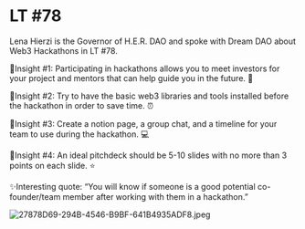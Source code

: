 # LT #78

Lena Hierzi is the Governor of H.E.R. DAO and spoke with Dream DAO about Web3 Hackathons in LT #78.

🧠Insight #1: Participating in hackathons allows you to meet investors for your project and mentors that can help guide you in the future. 💚

🧠Insight #2: Try to have the basic web3 libraries and tools installed before the hackathon in order to save time. ⏰

🧠Insight #3: Create a notion page, a group chat, and a timeline for your team to use during the hackathon. 💻

🧠Insight #4: An ideal pitchdeck should be 5-10 slides with no more than 3 points on each slide. ⭐️

✨Interesting quote: “You will know if someone is a good potential co-founder/team member after working with them in a hackathon.” 

![27878D69-294B-4546-B9BF-641B4935ADF8.jpeg](LT%20#78%20c3539089740347da9b83ccf342ea64fd/27878D69-294B-4546-B9BF-641B4935ADF8.jpeg)